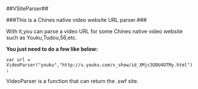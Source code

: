 ##VSiteParser##

###This is a Chines native video website URL parser.###

With it,you can parse a video URL for some Chines native video website such as Youku,Tudou,56,etc.

**You just need to do a few like below:**

` var url = VideoParser("youku","http://v.youku.com/v_show/id_XMjc3ODU4OTMy.html"); `

VideoParser is a function that can return the .swf site.